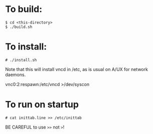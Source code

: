 # To build:

```
$ cd <this-directory>
$ ./build.sh
```

# To install:

```
# ./install.sh
```

Note that this will install vncd in /etc, as is usual on A/UX for network daemons.

vnc0:2:respawn:/etc/vncd >/dev/syscon

# To run on startup

```
# cat inittab.line >> /etc/inittab
```

BE CAREFUL to use `>>` not `>`!